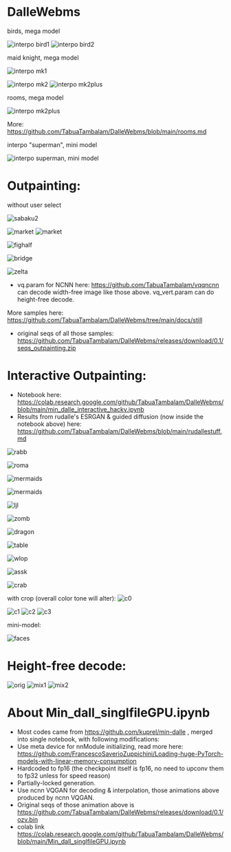 # DalleWebms

birds, mega model

![interpo bird1](https://github.com/TabuaTambalam/DalleWebms/blob/main/docs/bird1.gif?raw=true) ![interpo bird2](https://github.com/TabuaTambalam/DalleWebms/blob/main/docs/bird2.gif?raw=true)

maid knight, mega model

![interpo mk1](https://github.com/TabuaTambalam/DalleWebms/blob/main/docs/maidknightB.gif?raw=true)

![interpo mk2](https://github.com/TabuaTambalam/DalleWebms/blob/main/docs/maidknight0.gif?raw=true) ![interpo mk2plus](https://github.com/TabuaTambalam/DalleWebms/blob/main/docs/maidknight1.gif?raw=true)

rooms, mega model

![interpo mk2plus](https://github.com/TabuaTambalam/DalleWebms/blob/main/docs/room.gif?raw=true)

More: https://github.com/TabuaTambalam/DalleWebms/blob/main/rooms.md

interpo "superman", mini model

![interpo superman, mini model](https://github.com/TabuaTambalam/DalleWebms/blob/main/docs/interpo_mini.gif?raw=true)

# Outpainting:
without user select

![sabaku2](https://github.com/TabuaTambalam/DalleWebms/blob/main/docs/still/sbk0_2.png?raw=true)

![market](https://github.com/TabuaTambalam/DalleWebms/blob/main/docs/still/kof0_0.png?raw=true)
![market](https://github.com/TabuaTambalam/DalleWebms/blob/main/docs/still/kof0_1.png?raw=true)

![fighalf](https://github.com/TabuaTambalam/DalleWebms/blob/main/docs/still/genshn0.png?raw=true)

![bridge](https://github.com/TabuaTambalam/DalleWebms/blob/main/docs/still/brg4_0.png?raw=true)

![zelta](https://github.com/TabuaTambalam/DalleWebms/blob/main/docs/still/zlt0_2.png?raw=true)

- vq.param for NCNN here: https://github.com/TabuaTambalam/vqqncnn
can decode width-free image like those above. vq_vert.param can do height-free decode.

More samples here: https://github.com/TabuaTambalam/DalleWebms/tree/main/docs/still
- original seqs of all those samples: https://github.com/TabuaTambalam/DalleWebms/releases/download/0.1/seqs_outpainting.zip

# Interactive Outpainting:
- Notebook here: https://colab.research.google.com/github/TabuaTambalam/DalleWebms/blob/main/min_dalle_interactive_hacky.ipynb
- Results from rudalle's ESRGAN & guided diffusion (now inside the notebook above) here: https://github.com/TabuaTambalam/DalleWebms/blob/main/rudallestuff.md

![rabb](https://github.com/TabuaTambalam/DalleWebms/blob/main/docs/still/rabbits.png?raw=true)

![roma](https://github.com/TabuaTambalam/DalleWebms/blob/main/docs/still/roma0.png?raw=true)

![mermaids](https://github.com/TabuaTambalam/DalleWebms/blob/main/docs/still/mermaids.png?raw=true)

![mermaids](https://github.com/TabuaTambalam/DalleWebms/blob/main/docs/still/sea.png?raw=true)

![ljl](https://github.com/TabuaTambalam/DalleWebms/blob/main/docs/still/sele9.png?raw=true)

![zomb](https://github.com/TabuaTambalam/DalleWebms/blob/main/docs/still/zomb.png?raw=true)

![dragon](https://github.com/TabuaTambalam/DalleWebms/blob/main/docs/still/6-2.png?raw=true)

![table](https://github.com/TabuaTambalam/DalleWebms/blob/main/docs/still/sele6.png?raw=true)

![wlop](https://github.com/TabuaTambalam/DalleWebms/blob/main/docs/still/11-2.png?raw=true)

![assk](https://github.com/TabuaTambalam/DalleWebms/blob/main/docs/still/asska.png?raw=true)

![crab](https://github.com/TabuaTambalam/DalleWebms/blob/main/docs/still/2-7.png?raw=true)

with crop (overall color tone will alter):
![c0](https://github.com/TabuaTambalam/DalleWebms/blob/main/docs/still/china0.png?raw=true)

![c1](https://github.com/TabuaTambalam/DalleWebms/blob/main/docs/still/china_c1.png?raw=true)
![c2](https://github.com/TabuaTambalam/DalleWebms/blob/main/docs/still/china_c2.png?raw=true)
![c3](https://github.com/TabuaTambalam/DalleWebms/blob/main/docs/still/china_c3.png?raw=true)

mini-model:

![faces](https://github.com/TabuaTambalam/DalleWebms/blob/main/docs/still/sele8.png?raw=true)

# Height-free decode:
![orig](https://github.com/TabuaTambalam/DalleWebms/blob/main/docs/still/imgpix.png?raw=true) ![mix1](https://github.com/TabuaTambalam/DalleWebms/blob/main/docs/still/imgtok.png?raw=true) ![mix2](https://github.com/TabuaTambalam/DalleWebms/blob/main/docs/still/mergg.png?raw=true)

# About Min_dall_singlfileGPU.ipynb

- Most codes came from https://github.com/kuprel/min-dalle , merged into single notebook, with following modifications:
- Use meta device for nnModule initializing, read more here: https://github.com/FrancescoSaverioZuppichini/Loading-huge-PyTorch-models-with-linear-memory-consumption
- Hardcoded to fp16 (the checkpoint itself is fp16, no need to upconv them to fp32 unless for speed reason)
- Partially-locked generation.
- Use ncnn VQGAN for decoding & interpolation, those animations above produced by ncnn VQGAN.
- Original seqs of those animation above is https://github.com/TabuaTambalam/DalleWebms/releases/download/0.1/ozv.bin
- colab link https://colab.research.google.com/github/TabuaTambalam/DalleWebms/blob/main/Min_dall_singlfileGPU.ipynb
